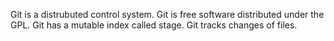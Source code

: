 Git is a distrubuted control system.
Git is free software distributed under the GPL.
Git has a mutable index called stage.
Git tracks changes of files.
